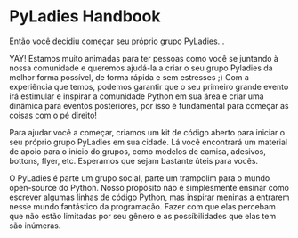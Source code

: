 # PyLadies Handbook

Então você decidiu começar seu próprio grupo PyLadies...

YAY! Estamos muito animadas para ter pessoas como você se juntando à nossa comunidade e queremos ajudá-la a criar o seu grupo Pyladies da melhor forma possível, de forma rápida e sem estresses ;) Com a experiência que temos, podemos garantir que o seu primeiro grande evento irá estimular e inspirar a comunidade Python em sua área e criar uma dinâmica para eventos posteriores, por isso é fundamental para começar as coisas com o pé direito!

Para ajudar você a começar, criamos um kit de código aberto para iniciar o seu próprio grupo PyLadies em sua cidade. Lá você encontrará um material de apoio para o início do grupos, como modelos de camisa, adesivos, bottons, flyer, etc. Esperamos que sejam bastante úteis para vocês.

O PyLadies é parte um grupo social, parte um trampolim para o mundo open-source do Python. Nosso propósito não é simplesmente ensinar como escrever algumas linhas de código Python, mas inspirar meninas a entrarem nesse mundo fantástico da programação. Fazer com que elas percebam que não estão limitadas por seu gênero e as possíbilidades que elas tem são inúmeras.
